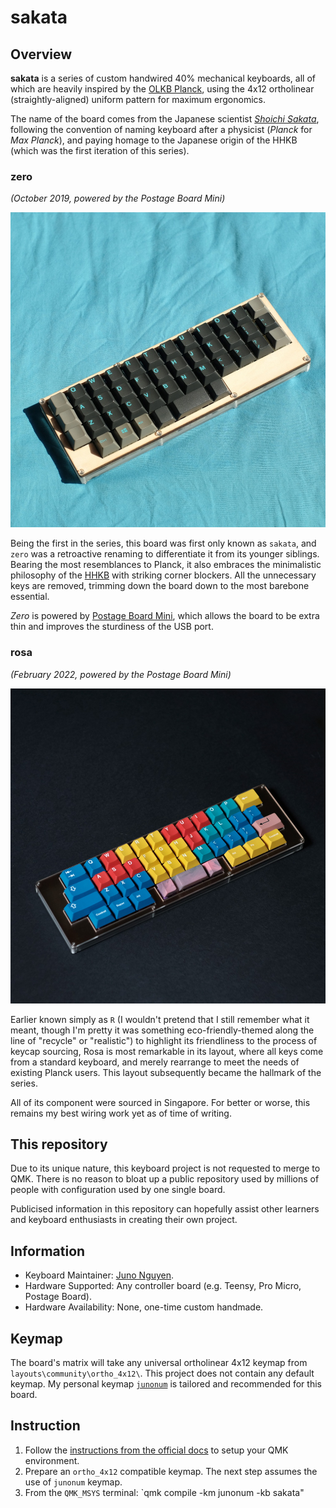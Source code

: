 # sakata

## Overview
**sakata** is a series of custom handwired 40% mechanical keyboards, all of which are heavily inspired by the [OLKB Planck](https://olkb.com/collections/planck), using the 4x12 ortholinear (straightly-aligned) uniform pattern for maximum ergonomics.

The name of the board comes from the Japanese scientist [*Shoichi Sakata*](https://en.wikipedia.org/wiki/Shoichi_Sakata), following the convention of naming keyboard after a physicist (*Planck* for *Max Planck*), and paying homage to the Japanese origin of the HHKB (which was the first iteration of this series).

### zero
*(October 2019, powered by the Postage Board Mini)*

![Picture of sakata on the front](https://raw.githubusercontent.com/JunoNgx/sakata/master/_images/zero_front.jpg)

Being the first in the series, this board was first only known as `sakata`, and `zero` was a retroactive renaming to differentiate it from its younger siblings. Bearing the most resemblances to Planck, it also embraces the minimalistic philosophy of the [HHKB](https://happyhackingkb.com/) with striking corner blockers. All the unnecessary keys are removed, trimming down the board down to the most barebone essential.

*Zero* is powered by [Postage Board Mini](https://www.reddit.com/r/mechmarket/comments/cbzwm1/gb_postage_board_mini_the_easiest_and_slimmest/), which allows the board to be extra thin and improves the sturdiness of the USB port.

### rosa
*(February 2022, powered by the Postage Board Mini)*

![Picture of sakata rosa on the front](https://raw.githubusercontent.com/JunoNgx/sakata/master/_images/rosa_front.jpg)

Earlier known simply as `R` (I wouldn't pretend that I still remember what it meant, though I'm pretty it was something eco-friendly-themed along the line of "recycle" or "realistic") to highlight its friendliness to the process of keycap sourcing, Rosa is most remarkable in its layout, where all keys come from a standard keyboard, and merely rearrange to meet the needs of existing Planck users. This layout subsequently became the hallmark of the series.

All of its component were sourced in Singapore. For better or worse, this remains my best wiring work yet as of time of writing.

## This repository

Due to its unique nature, this keyboard project is not requested to merge to QMK. There is no reason to bloat up a public repository used by millions of people with configuration used by one single board.

Publicised information in this repository can hopefully assist other learners and keyboard enthusiasts in creating their own project.

## Information

* Keyboard Maintainer: [Juno Nguyen](https://github.com/junongx).
* Hardware Supported: Any controller board (e.g. Teensy, Pro Micro, Postage Board).
* Hardware Availability: None, one-time custom handmade.

## Keymap

The board's matrix will take any universal ortholinear 4x12 keymap from `layouts\community\ortho_4x12\`. This project does not contain any default keymap. My personal keymap [`junonum`](https://github.com/qmk/qmk_firmware/tree/master/layouts/community/ortho_4x12/junonum) is tailored and recommended for this board.

## Instruction

1. Follow the [instructions from the official docs](https://beta.docs.qmk.fm/tutorial/newbs_getting_started) to setup your QMK environment.
2. Prepare an `ortho_4x12` compatible keymap. The next step assumes the use of `junonum` keymap.
3. From the `QMK_MSYS` terminal: `qmk compile -km junonum -kb sakata"
